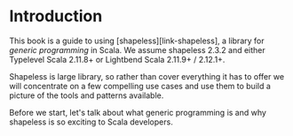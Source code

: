 # Introduction

This book is a guide to using [shapeless][link-shapeless],
a library for *generic programming* in Scala.
We assume shapeless 2.3.2 and either
Typelevel Scala 2.11.8+ or Lightbend Scala 2.11.9+ / 2.12.1+.

Shapeless is large library,
so rather than cover everything it has to offer
we will concentrate on a few compelling use cases
and use them to build a picture
of the tools and patterns available.

Before we start, let's talk about what generic programming is
and why shapeless is so exciting to Scala developers.
